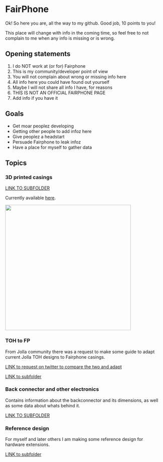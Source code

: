 # FairPhone

Ok! So here you are, all the way to my github. Good job, 10 points to you!

This place will change with info in the coming time, so feel free to not complain to me when any info is missing or is wrong.

## Opening statements

1. I do NOT work at (or for) Fairphone
2. This is my community/developer point of view
3. You will not complain about wrong or missing info here
4. All info here you could have found out yourself
5. Maybe I will not share all info I have, for reasons
6. THIS IS NOT AN OFFICIAL FAIRPHONE PAGE
7. Add info if you have it

## Goals

- Get moar peoplez developing
- Getting other people to add infoz here
- Give peoplez a headstart
- Persuade Fairphone to leak infoz
- Have a place for myself to gather data

## Topics

### 3D printed casings

[LINK TO SUBFOLDER](https://github.com/dirkvl/FairPhone/tree/master/3DCasings)

Currently available [here](https://www.shapeways.com/shops/funkyotherhalf). 

<img src="https://github.com/dirkvl/FairPhone/blob/master/Drawings/yellowwhite.JPG" width="400">

### TOH to FP

From Jolla community there was a request to make some guide to adapt current Jolla TOH designs to Fairphone casings.

[LINK to request on twitter to compare the two and adapt](https://twitter.com/StefaBrand/status/693498456338501632)

[LINK to subfolder](https://github.com/dirkvl/FairPhone/tree/master/ConvertingTOHtoFP)

### Back connector and other electronics

Contains information about the backconnector and its dimensions, as well as some data about whats behind it.

[LINK TO SUBFOLDER](https://github.com/dirkvl/FairPhone/tree/master/Electronics)

### Reference design

For myself and later others I am making some reference design for hardware extensions.

[LINK to subfolder](https://github.com/dirkvl/FairPhone/tree/master/ReferenceDesign)